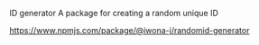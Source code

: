 ID generator
A package for creating a random unique ID

https://www.npmjs.com/package/@iwona-j/randomid-generator
